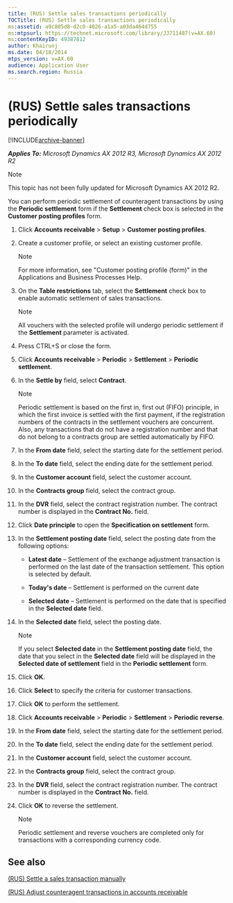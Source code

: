 ```yaml
---
title: (RUS) Settle sales transactions periodically
TOCTitle: (RUS) Settle sales transactions periodically
ms:assetid: a9c805d8-d2c0-4026-a1a5-a03da464d755
ms:mtpsurl: https://technet.microsoft.com/library/JJ711487(v=AX.60)
ms:contentKeyID: 49387812
author: Khairunj
ms.date: 04/18/2014
mtps_version: v=AX.60
audience: Application User
ms.search.region: Russia
---
```


# (RUS) Settle sales transactions periodically 


[!INCLUDE[archive-banner](includes/archive-banner.md)]


_**Applies To:** Microsoft Dynamics AX 2012 R3, Microsoft Dynamics AX 2012 R2_


> [!NOTE]
> <P>This topic has not been fully updated for Microsoft Dynamics AX 2012 R2.</P>



You can perform periodic settlement of counteragent transactions by using the **Periodic settlement** form if the **Settlement** check box is selected in the **Customer posting profiles** form.

1.  Click **Accounts receivable** \> **Setup** \> **Customer posting profiles**.

2.  Create a customer profile, or select an existing customer profile.
    

    > [!NOTE]
    > <P>For more information, see "Customer posting profile (form)" in the Applications and Business Processes Help.</P>



3.  On the **Table restrictions** tab, select the **Settlement** check box to enable automatic settlement of sales transactions.
    

    > [!NOTE]
    > <P>All vouchers with the selected profile will undergo periodic settlement if the <STRONG>Settlement</STRONG> parameter is activated.</P>



4.  Press CTRL+S or close the form.

5.  Click **Accounts receivable** \> **Periodic** \> **Settlement** \> **Periodic settlement**.

6.  In the **Settle by** field, select **Contract**.
    

    > [!NOTE]
    > <P>Periodic settlement is based on the first in, first out (FIFO) principle, in which the first invoice is settled with the first payment, if the registration numbers of the contracts in the settlement vouchers are concurrent. Also, any transactions that do not have a registration number and that do not belong to a contracts group are settled automatically by FIFO.</P>



7.  In the **From date** field, select the starting date for the settlement period.

8.  In the **To date** field, select the ending date for the settlement period.

9.  In the **Customer account** field, select the customer account.

10. In the **Contracts group** field, select the contract group.

11. In the **DVR** field, select the contract registration number. The contract number is displayed in the **Contract No.** field.

12. Click **Date principle** to open the **Specification on settlement** form.

13. In the **Settlement posting date** field, select the posting date from the following options:
    
      - **Latest date** – Settlement of the exchange adjustment transaction is performed on the last date of the transaction settlement. This option is selected by default.
    
      - **Today's date** – Settlement is performed on the current date
    
      - **Selected date** – Settlement is performed on the date that is specified in the **Selected date** field.

14. In the **Selected date** field, select the posting date.
    

    > [!NOTE]
    > <P>If you select <STRONG>Selected date</STRONG> in the <STRONG>Settlement posting date</STRONG> field, the date that you select in the <STRONG>Selected date</STRONG> field will be displayed in the <STRONG>Selected date of settlement</STRONG> field in the <STRONG>Periodic settlement</STRONG> form.</P>



15. Click **OK**.

16. Click **Select** to specify the criteria for customer transactions.

17. Click **OK** to perform the settlement.

18. Click **Accounts receivable** \> **Periodic** \> **Settlement** \> **Periodic reverse**.

19. In the **From date** field, select the starting date for the settlement period.

20. In the **To date** field, select the ending date for the settlement period.

21. In the **Customer account** field, select the customer account.

22. In the **Contracts group** field, select the contract group.

23. In the **DVR** field, select the contract registration number. The contract number is displayed in the **Contract No.** field.

24. Click **OK** to reverse the settlement.
    

    > [!NOTE]
    > <P>Periodic settlement and reverse vouchers are completed only for transactions with a corresponding currency code.</P>



## See also

[(RUS) Settle a sales transaction manually](rus-settle-a-sales-transaction-manually.md)

[(RUS) Adjust counteragent transactions in accounts receivable](rus-adjust-counteragent-transactions-in-accounts-receivable.md)

  


